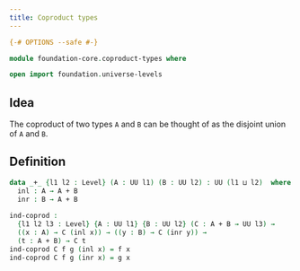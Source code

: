 ```yaml
---
title: Coproduct types
---
```


```agda
{-# OPTIONS --safe #-}

module foundation-core.coproduct-types where

open import foundation.universe-levels
```

## Idea

The coproduct of two types `A` and `B` can be thought of as the disjoint union of `A` and `B`. 

## Definition

```agda
data _+_ {l1 l2 : Level} (A : UU l1) (B : UU l2) : UU (l1 ⊔ l2)  where
  inl : A → A + B
  inr : B → A + B
  
ind-coprod :
  {l1 l2 l3 : Level} {A : UU l1} {B : UU l2} (C : A + B → UU l3) →
  ((x : A) → C (inl x)) → ((y : B) → C (inr y)) →
  (t : A + B) → C t
ind-coprod C f g (inl x) = f x
ind-coprod C f g (inr x) = g x
```
